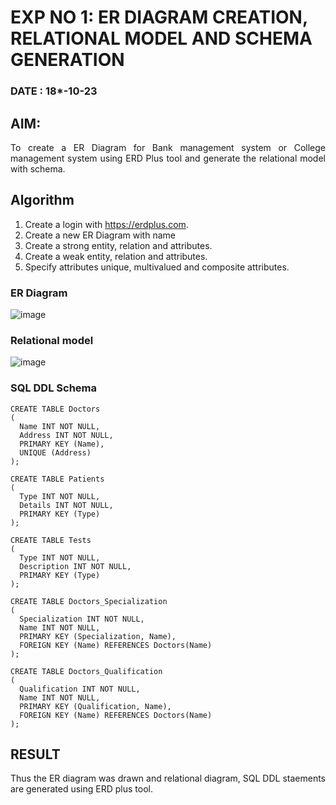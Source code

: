 # EXP NO 1: ER DIAGRAM CREATION, RELATIONAL MODEL AND SCHEMA GENERATION  
### DATE : 18*-10-23
## AIM:
<div align="justify">
   To create a ER Diagram for Bank management system or College management system using ERD Plus tool and generate the relational model with schema. 
</div>

## Algorithm
1. Create a login with https://erdplus.com.
2. Create a new ER Diagram with name
3. Create a strong entity, relation and attributes.
4. Create a weak entity, relation and attributes.
5. Specify attributes unique, multivalued and composite attributes.

### ER Diagram 
![image](https://github.com/DrUmaRaniV/DBMS/assets/93427248/03b4e2b1-a64b-4666-a381-4fae943ad97c)


### Relational model
![image](https://github.com/DrUmaRaniV/DBMS/assets/93427248/57708032-345f-4707-9696-a32d050c7042)


### SQL DDL Schema 
```
CREATE TABLE Doctors
(
  Name INT NOT NULL,
  Address INT NOT NULL,
  PRIMARY KEY (Name),
  UNIQUE (Address)
);

CREATE TABLE Patients
(
  Type INT NOT NULL,
  Details INT NOT NULL,
  PRIMARY KEY (Type)
);

CREATE TABLE Tests
(
  Type INT NOT NULL,
  Description INT NOT NULL,
  PRIMARY KEY (Type)
);

CREATE TABLE Doctors_Specialization
(
  Specialization INT NOT NULL,
  Name INT NOT NULL,
  PRIMARY KEY (Specialization, Name),
  FOREIGN KEY (Name) REFERENCES Doctors(Name)
);

CREATE TABLE Doctors_Qualification
(
  Qualification INT NOT NULL,
  Name INT NOT NULL,
  PRIMARY KEY (Qualification, Name),
  FOREIGN KEY (Name) REFERENCES Doctors(Name)
);
```

## RESULT 
<div align="justify">
Thus the ER diagram was drawn and relational diagram, SQL DDL staements are generated using ERD plus tool.
</div>
